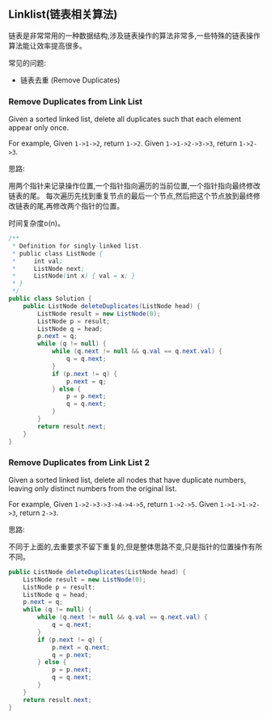 ## Linklist(链表相关算法)

链表是非常常用的一种数据结构,涉及链表操作的算法非常多,一些特殊的链表操作算法能让效率提高很多。

常见的问题:

* 链表去重 (Remove Duplicates)

### Remove Duplicates from Link List

Given a sorted linked list, delete all duplicates such that each element appear only once.

For example,
Given `1->1->2`, return `1->2`.
Given `1->1->2->3->3`, return `1->2->3`.

思路:

用两个指针来记录操作位置,一个指针指向遍历的当前位置,一个指针指向最终修改链表的尾。
每次遍历先找到重复节点的最后一个节点,然后把这个节点放到最终修改链表的尾,再修改两个指针的位置。

时间复杂度o(n)。

```java
/**
 * Definition for singly-linked list.
 * public class ListNode {
 *     int val;
 *     ListNode next;
 *     ListNode(int x) { val = x; }
 * }
 */
public class Solution {
    public ListNode deleteDuplicates(ListNode head) {
        ListNode result = new ListNode(0);
        ListNode p = result;
        ListNode q = head;
        p.next = q;
        while (q != null) {
            while (q.next != null && q.val == q.next.val) {
                q = q.next;
            }
            if (p.next != q) {
                p.next = q;
            } else {
                p = p.next;
                q = q.next;
            }
        }
        return result.next;
    }
}
```

### Remove Duplicates from Link List 2

Given a sorted linked list, delete all nodes that have duplicate numbers, leaving only distinct numbers from the original list.

For example,
Given `1->2->3->3->4->4->5`, return `1->2->5`.
Given `1->1->1->2->3`, return `2->3`.

思路:

不同于上面的,去重要求不留下重复的,但是整体思路不变,只是指针的位置操作有所不同。

```java
public ListNode deleteDuplicates(ListNode head) {
    ListNode result = new ListNode(0);
    ListNode p = result;
    ListNode q = head;
    p.next = q;
    while (q != null) {
        while (q.next != null && q.val == q.next.val) {
            q = q.next;
        }
        if (p.next != q) {
            p.next = q.next;
            q = p.next;
        } else {
            p = p.next;
            q = q.next;
        }
    }
    return result.next;
}
```